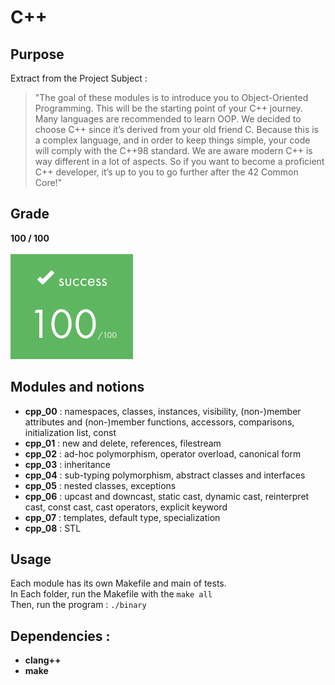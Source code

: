 # C++
## Purpose
Extract from the Project Subject : <br>
> "The goal of these modules is to introduce you to Object-Oriented Programming.
This will be the starting point of your C++ journey. Many languages are recommended
to learn OOP. We decided to choose C++ since it’s derived from your old friend C.
Because this is a complex language, and in order to keep things simple, your code will
comply with the C++98 standard.
We are aware modern C++ is way different in a lot of aspects. So if you want to
become a proficient C++ developer, it’s up to you to go further after the 42 Common
Core!"


## Grade
**100 / 100**
<br>
<br>
![Alt text](../images/rank100.png)

## Modules and notions
- **cpp_00** : namespaces, classes, instances, visibility, (non-)member attributes and (non-)member functions, accessors, comparisons, initialization list, const
- **cpp_01** : new and delete, references, filestream
- **cpp_02** : ad-hoc polymorphism, operator overload, canonical form
- **cpp_03** : inheritance
- **cpp_04** : sub-typing polymorphism, abstract classes and interfaces
- **cpp_05** : nested classes, exceptions
- **cpp_06** : upcast and downcast, static cast, dynamic cast, reinterpret cast, const cast, cast operators, explicit keyword
- **cpp_07** : templates, default type, specialization
- **cpp_08** : STL
## Usage
Each module has its own Makefile and main of tests. <br>
In Each folder, run the Makefile with the `make all` <br>
Then, run the program : `./binary`

## Dependencies :
* __clang++__
* __make__